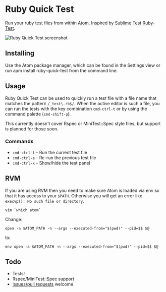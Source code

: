 # Ruby Quick Test

Run your ruby test files from within [Atom](http://atom.io). Inspired by [Sublime Test Ruby-Test](https://github.com/maltize/sublime-text-2-ruby-tests).

![Ruby Quick Test screenshot](https://raw.github.com/philnash/ruby-quick-test/master/screenshots/ruby-quick-test-demo.png)

## Installing

Use the Atom package manager, which can be found in the Settings view or run apm install ruby-quick-test from the command line.

## Usage

Ruby Quick Test can be used to quickly run a test file with a file name that matches the pattern `/_test\.rb$/`. When the active editor is such a file, you can run the tests with the key combination `cmd-ctrl-t` or by using the command palette (`cmd-shift-p`).

This currently doesn't cover Rspec or MiniTest::Spec style files, but support is planned for those soon.

### Commands

* `cmd-ctrl-t` - Run the current test file
* `cmd-ctrl-e` - Re-run the previous test file
* `cmd-ctrl-x` - Show/hide the test panel

## RVM

If you are using RVM then you need to make sure Atom is loaded via env so that it has access to your `$PATH`. Otherwise you will get an error like `execvp(): No such file or directory`.

	vim `which atom`

Change:

	open -a $ATOM_PATH -n --args --executed-from="$(pwd)" --pid=$$ $@

to:

	env open -a $ATOM_PATH -n --args --executed-from="$(pwd)" --pid=$$ $@

## Todo

* Tests!
* Rspec/MiniTest::Spec support
* [Issues/pull requests](https://github.com/philnash/ruby-quick-test/issues) welcome
